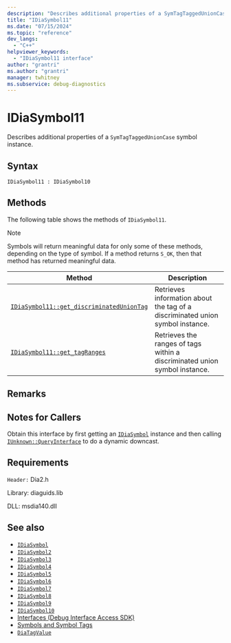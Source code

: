 ```yaml
---
description: "Describes additional properties of a SymTagTaggedUnionCase symbol instance."
title: "IDiaSymbol11"
ms.date: "07/15/2024"
ms.topic: "reference"
dev_langs:
  - "C++"
helpviewer_keywords:
  - "IDiaSymbol11 interface"
author: "grantri"
ms.author: "grantri"
manager: twhitney
ms.subservice: debug-diagnostics
---
```

# IDiaSymbol11

Describes additional properties of a `SymTagTaggedUnionCase` symbol instance.

## Syntax

```
IDiaSymbol11 : IDiaSymbol10
```

## Methods

The following table shows the methods of `IDiaSymbol11`.

> [!NOTE]
> Symbols will return meaningful data for only some of these methods, depending on the type of symbol. If a method returns `S_OK`, then that method has returned meaningful data.

|Method|Description|
|------------|-----------------|
|[`IDiaSymbol11::get_discriminatedUnionTag`](../../debugger/debug-interface-access/idiasymbol11-get-discriminateduniontag.md)|Retrieves information about the tag of a discriminated union symbol instance.|
|[`IDiaSymbol11::get_tagRanges`](../../debugger/debug-interface-access/idiasymbol11-get-tagranges.md)|Retrieves the ranges of tags within a discriminated union symbol instance.|


## Remarks

## Notes for Callers

Obtain this interface by first getting an [`IDiaSymbol`](../../debugger/debug-interface-access/idiasymbol.md) instance and then calling [`IUnknown::QueryInterface`](windows/win32/api/unknwn/nf-unknwn-iunknown-queryinterface(refiid_void)) to do a dynamic downcast.

## Requirements

`Header:` Dia2.h

Library: diaguids.lib

DLL: msdia140.dll

## See also

- [`IDiaSymbol`](../../debugger/debug-interface-access/idiasymbol.md)
- [`IDiaSymbol2`](../../debugger/debug-interface-access/idiasymbol2.md)
- [`IDiaSymbol3`](../../debugger/debug-interface-access/idiasymbol3.md)
- [`IDiaSymbol4`](../../debugger/debug-interface-access/idiasymbol4.md)
- [`IDiaSymbol5`](../../debugger/debug-interface-access/idiasymbol5.md)
- [`IDiaSymbol6`](../../debugger/debug-interface-access/idiasymbol6.md)
- [`IDiaSymbol7`](../../debugger/debug-interface-access/idiasymbol7.md)
- [`IDiaSymbol8`](../../debugger/debug-interface-access/idiasymbol7.md)
- [`IDiaSymbol9`](../../debugger/debug-interface-access/idiasymbol9.md)
- [`IDiaSymbol10`](../../debugger/debug-interface-access/idiasymbol10.md)
- [Interfaces (Debug Interface Access SDK)](../../debugger/debug-interface-access/interfaces-debug-interface-access-sdk.md)
- [Symbols and Symbol Tags](../../debugger/debug-interface-access/symbols-and-symbol-tags.md)
- [`DiaTagValue`](../../debugger/debug-interface-access/diatagvalue.md)